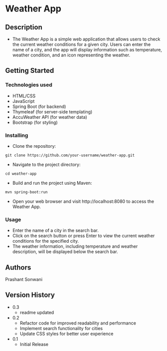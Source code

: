 # Weather App


## Description

* The Weather App is a simple web application that allows users to check the current weather conditions for a given city. Users can enter the name of a city, and the app will display information such as temperature, weather condition, and an icon representing the weather.

## Getting Started

### Technologies used
* HTML/CSS
* JavaScript
* Spring Boot (for backend)
* Thymeleaf (for server-side templating)
* AccuWeather API (for weather data)
* Bootstrap (for styling)


### Installing

* Clone the repository:
```
git clone https://github.com/your-username/weather-app.git
```

* Navigate to the project directory:
```
cd weather-app
```

* Build and run the project using Maven:
```
mvn spring-boot:run
```
* Open your web browser and visit http://localhost:8080 to access the Weather App.

### Usage

* Enter the name of a city in the search bar.
* Click on the search button or press Enter to view the current weather conditions for the specified city.
* The weather information, including temperature and weather description, will be displayed below the search bar.


## Authors

Prashant Sonwani

## Version History
* 0.3
	* readme updated
* 0.2
    * Refactor code for improved readability and performance
    * Implement search functionality for cities
    * Update CSS styles for better user experience
* 0.1
    * Initial Release
